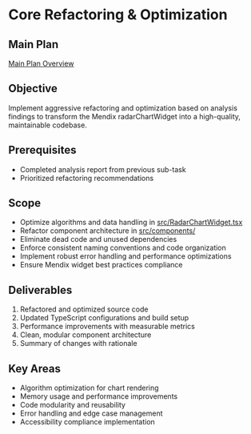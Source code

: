 # Core Refactoring & Optimization

## Main Plan
[Main Plan Overview](../../plans/ROO#TASK_20250609194132_A3F7_plan_overview.md)

## Objective
Implement aggressive refactoring and optimization based on analysis findings to transform the Mendix radarChartWidget into a high-quality, maintainable codebase.

## Prerequisites
- Completed analysis report from previous sub-task
- Prioritized refactoring recommendations

## Scope
- Optimize algorithms and data handling in [src/RadarChartWidget.tsx](../../../src/RadarChartWidget.tsx)
- Refactor component architecture in [src/components/](../../../src/components/)
- Eliminate dead code and unused dependencies
- Enforce consistent naming conventions and code organization
- Implement robust error handling and performance optimizations
- Ensure Mendix widget best practices compliance

## Deliverables
1. Refactored and optimized source code
2. Updated TypeScript configurations and build setup
3. Performance improvements with measurable metrics
4. Clean, modular component architecture
5. Summary of changes with rationale

## Key Areas
- Algorithm optimization for chart rendering
- Memory usage and performance improvements
- Code modularity and reusability
- Error handling and edge case management
- Accessibility compliance implementation